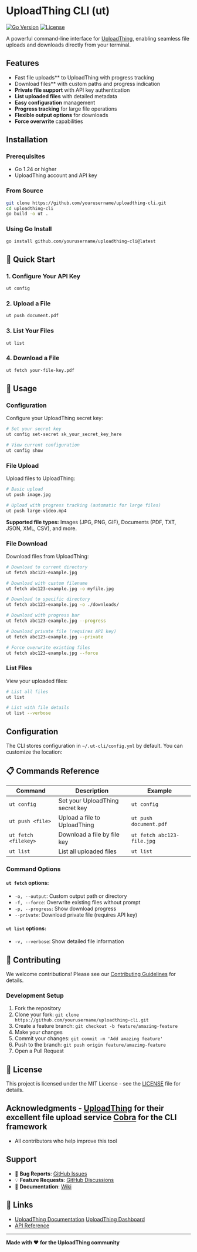 # UploadThing CLI (ut)

[![Go Version](https://img.shields.io/badge/go-1.24+-blue.svg)](https://golang.org)
[![License](https://img.shields.io/badge/license-MIT-green.svg)](LICENSE)

A powerful command-line interface for [UploadThing](https://uploadthing.com), enabling seamless file uploads and downloads directly from your terminal.

## Features

- Fast file uploads** to UploadThing with progress tracking
- Download files** with custom paths and progress indication
- **Private file support** with API key authentication
- **List uploaded files** with detailed metadata
- **Easy configuration** management
- **Progress tracking** for large file operations
- **Flexible output options** for downloads
- **Force overwrite** capabilities

## Installation

### Prerequisites

- Go 1.24 or higher
- UploadThing account and API key

### From Source

```bash
git clone https://github.com/yourusername/uploadthing-cli.git
cd uploadthing-cli
go build -o ut .
```

### Using Go Install

```bash
go install github.com/yourusername/uploadthing-cli@latest
```

## 🚀 Quick Start

### 1. Configure Your API Key

```bash
ut config
```

### 2. Upload a File

```bash
ut push document.pdf
```

### 3. List Your Files

```bash
ut list
```

### 4. Download a File

```bash
ut fetch your-file-key.pdf
```

## 📖 Usage

### Configuration

Configure your UploadThing secret key:

```bash
# Set your secret key
ut config set-secret sk_your_secret_key_here

# View current configuration
ut config show

```

### File Upload

Upload files to UploadThing:

```bash
# Basic upload
ut push image.jpg

# Upload with progress tracking (automatic for large files)
ut push large-video.mp4
```

**Supported file types:** Images (JPG, PNG, GIF), Documents (PDF, TXT, JSON, XML, CSV), and more.

### File Download

Download files from UploadThing:

```bash
# Download to current directory
ut fetch abc123-example.jpg

# Download with custom filename
ut fetch abc123-example.jpg -o myfile.jpg

# Download to specific directory
ut fetch abc123-example.jpg -o ./downloads/

# Download with progress bar
ut fetch abc123-example.jpg --progress

# Download private file (requires API key)
ut fetch abc123-example.jpg --private

# Force overwrite existing files
ut fetch abc123-example.jpg --force
```

### List Files

View your uploaded files:

```bash
# List all files
ut list

# List with file details
ut list --verbose
```

## Configuration

The CLI stores configuration in `~/.ut-cli/config.yml` by default. You can customize the location:

## 📋 Commands Reference

| Command | Description | Example |
|---------|-------------|---------|
| `ut config` | Set your UploadThing secret key | `ut config` |
| `ut push <file>` | Upload a file to UploadThing | `ut push document.pdf` |
| `ut fetch <filekey>` | Download a file by file key | `ut fetch abc123-file.jpg` |
| `ut list` | List all uploaded files | `ut list` |

### Command Options

#### `ut fetch` options:
- `-o, --output`: Custom output path or directory
- `-f, --force`: Overwrite existing files without prompt
- `-p, --progress`: Show download progress
- `--private`: Download private file (requires API key)

#### `ut list` options:
- `-v, --verbose`: Show detailed file information

## 🤝 Contributing

We welcome contributions! Please see our [Contributing Guidelines](CONTRIBUTING.md) for details.

### Development Setup

1. Fork the repository
2. Clone your fork: `git clone https://github.com/yourusername/uploadthing-cli.git`
3. Create a feature branch: `git checkout -b feature/amazing-feature`
4. Make your changes
5. Commit your changes: `git commit -m 'Add amazing feature'`
6. Push to the branch: `git push origin feature/amazing-feature`
7. Open a Pull Request

## 📄 License

This project is licensed under the MIT License - see the [LICENSE](LICENSE) file for details.
## Acknowledgments - [UploadThing](https://uploadthing.com) for their excellent file upload service [Cobra](https://github.com/spf13/cobra) for the CLI framework
- All contributors who help improve this tool

## Support

- 🐛 **Bug Reports**: [GitHub Issues](https://github.com/MhemedAbderrahmen/ut/issues)
- 💡 **Feature Requests**: [GitHub Discussions](https://github.com/MhemedAbderrahmen/ut/discussions)
- 📖 **Documentation**: [Wiki](https://github.com/MhemedAbderrahmen/ut/wiki)

## 🔗 Links
- [UploadThing Documentation](https://docs.uploadthing.com) [UploadThing Dashboard](https://uploadthing.com/dashboard)
- [API Reference](https://docs.uploadthing.com/api-reference)

---

**Made with ❤️ for the UploadThing community** 
